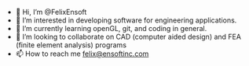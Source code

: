 - 👋 Hi, I’m @FelixEnsoft
- 👀 I’m interested in developing software for engineering applications.
- 🌱 I’m currently learning openGL, git, and coding in general.
- 💞️ I’m looking to collaborate on CAD (computer aided design) and FEA (finite element analysis) programs
- 📫 How to reach me felix@ensoftinc.com

<!---
FelixEnsoft/FelixEnsoft is a ✨ special ✨ repository because its `README.md` (this file) appears on your GitHub profile.
You can click the Preview link to take a look at your changes.
--->
